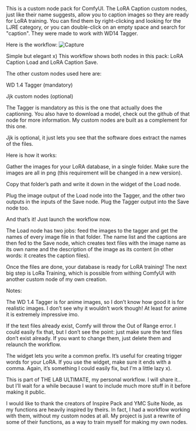 This is a custom node pack for ComfyUI.
The LoRA Caption custom nodes, just like their name suggests, allow you to caption images so they are ready for LoRA training. You can find them by right-clicking and looking for the LJRE category, or you can double-click on an empty space and search for "caption".
They were made to work with WD14 Tagger.



Here is the workflow:
![Capture](https://github.com/LarryJane491/Image-Captioning-in-ComfyUI/assets/156431112/89a33c73-32c2-470d-9494-89349ccd76ee)



Simple but elegant x)
This workflow shows both nodes in this pack: LoRA Caption Load and LoRA Caption Save.

The other custom nodes used here are:

WD 1.4 Tagger (mandatory)

Jjk custom nodes (optional)


The Tagger is mandatory as this is the one that actually does the captioning. You also have to download a model, check out the github of that node for more information. My custom nodes are built as a complement for this one.

Jjk is optional, it just lets you see that the software does extract the names of the files.



Here is how it works:

Gather the images for your LoRA database, in a single folder. Make sure the images are all in png (this requirement will be changed in a new version).

Copy that folder’s path and write it down in the widget of the Load node.

Plug the image output of the Load node into the Tagger, and the other two outputs in the inputs of the Save node. Plug the Tagger output into the Save node too.

And that’s it! Just launch the workflow now.



The Load node has two jobs: feed the images to the tagger and get the names of every image file in that folder. The name list and the captions are then fed to the Save node, which creates text files with the image name as its own name and the description of the image as its content (in other words: it creates the caption files).

Once the files are done, your database is ready for LoRA training! The next big step is LoRa Training, which is possible from withing ComfyUI with another custom node of my own creation.





Notes:

The WD 1.4 Tagger is for anime images, so I don’t know how good it is for realistic images. I don’t see why it wouldn’t work though! At least for anime it is extremely impressive imo.

If the text files already exist, Comfy will throw the Out of Range error. I could easily fix that, but I don’t see the point: just make sure the text files don’t exist already. If you want to change them, just delete them and relaunch the workflow.

The widget lets you write a common prefix. It’s useful for creating trigger words for your LoRA. If you use the widget, make sure it ends with a comma. Again, it’s something I could easily fix, but I'm a little lazy x).

This is part of THE LAB ULTIMATE, my personal workflow. I will share it… but I’ll wait for a while because I want to include much more stuff in it before making it public.



I would like to thank the creators of Inspire Pack and YMC Suite Node, as my functions are heavily inspired by theirs. In fact, I had a workflow working with them, without my custom nodes at all. My project is just a rewrite of some of their functions, as a way to train myself for making my own nodes.
